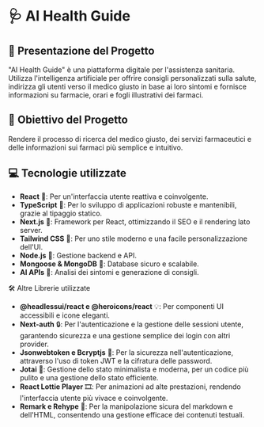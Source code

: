 # 🩺 AI Health Guide 

## 🌟 Presentazione del Progetto
"AI Health Guide" è una piattaforma digitale per l'assistenza sanitaria. Utilizza l'intelligenza artificiale per offrire consigli personalizzati sulla salute, indirizza gli utenti verso il medico giusto in base ai loro sintomi e fornisce informazioni su farmacie, orari e fogli illustrativi dei farmaci.

## 🎯 Obiettivo del Progetto
Rendere il processo di ricerca del medico giusto, dei servizi farmaceutici e delle informazioni sui farmaci più semplice e intuitivo. 

## 💻 Tecnologie utilizzate
- **React** 🔄: Per un'interfaccia utente reattiva e coinvolgente.
- **TypeScript** 📘: Per lo sviluppo di applicazioni robuste e mantenibili, grazie al tipaggio statico.
- **Next.js** 📡: Framework per React, ottimizzando il SEO e il rendering lato server.
- **Tailwind CSS** 🎨: Per uno stile moderno e una facile personalizzazione dell'UI.
- **Node.js** 🚀: Gestione backend e API.
- **Mongoose & MongoDB** 🌱: Database sicuro e scalabile.
- **AI APIs** 🧠: Analisi dei sintomi e generazione di consigli.

🛠 Altre Librerie utilizzate
- **@headlessui/react e @heroicons/react** 💡: Per componenti UI accessibili e icone eleganti.
- **Next-auth** 🔒: Per l'autenticazione e la gestione delle sessioni utente, garantendo sicurezza e una gestione semplice dei login con altri provider.
- **Jsonwebtoken e Bcryptjs** 🔑: Per la sicurezza nell'autenticazione, attraverso l'uso di token JWT e la cifratura delle password.
- **Jotai** 🔄: Gestione dello stato minimalista e moderna, per un codice più pulito e una gestione dello stato efficiente.
- **React Lottie Player** 🎞: Per animazioni ad alte prestazioni, rendendo l'interfaccia utente più vivace e coinvolgente.
- **Remark e Rehype** 📝: Per la manipolazione sicura del markdown e dell'HTML, consentendo una gestione efficace dei contenuti testuali.
  
